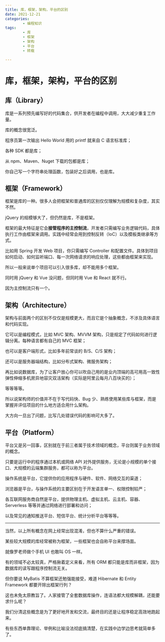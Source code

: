 ```yaml
---
title: 库，框架，架构，平台的区别
date: 2021-12-21
categories:
        - 编程知识
tags:
        - 库
        - 框架
        - 架构
        - 平台
        - 转载

---
```


# 库，框架，架构，平台的区别

## 库（Library）

库是一系列预先编写好的代码集合，供开发者在编程中调用，大大减少重复工作量。

库的概念很宽泛。

程序员第一次输出 Hello World 用的 printf 就来自 C 语言标准库；

各种 SDK 都是库；

从 npm、Maven、Nuget 下载的包都是库；

你自己写一个字符串处理函数，包装好之后调用，也是库。

## 框架（Framework）

框架是库的一种。很多人会把框架和普通库的区别仅仅理解为规模和复杂度，其实不然。

jQuery 的规模够大了，但仍然是库，不是框架。

框架的最大特征是它会**接管程序的主控制流**，开发者只需编写业务逻辑代码，具体执行工作由框架来调用。实践中经常会用到控制反转（IoC）以及模板类继承等方式。

比如用 Spring 开发 Web 项目，你只需编写 Controller 和配置文件。具体到项目如何启动、如何监听端口、每一次网络请求的响应处理，这些都由框架来实现。

所以一般来说单个项目可以引入很多库，却不能用多个框架。

同时用 jQuery 和 Vue 没问题，但同时用 Vue 和 React 就不行。

因为主控制流只有一个。

## 架构（Architecture）

架构与前面两个的区别不仅仅是规模更大，而且它是个抽象概念，不涉及具体语言和代码实现。

它可以是编程模式，比如 MVC 架构、MVVM 架构，只是规定了代码如何进行逻辑分离。每种语言都有自己的 MVC 框架；

也可以是客户端形式，比如多年前常谈的 B/S、C/S 架构；

还可以是服务器端结构，比如分布式架构、微服务架构；

再比如说数据库，为了让客户放心你可以吹自己用的是业内顶端的高可用高一致性弹性伸缩多机房异地容灾双活架构（实际是阿里云每月八百块买的）；

等等等等。

所以说架构师的价值并不在于写代码快、Bug 少、熟练使用某些库与框架，而是掌握并评估项目的什么地方适合用什么架构。

大方向一旦出了问题，比写几处错误代码的影响可大多了。

## 平台（Platform）

平台又是另一回事，区别就在于前三者属于技术领域的概念，平台则属于业务领域的概念。

只要是运行中的程序通过本机或网络 API 对外提供服务，无论是小规模的单个接口、大规模的云端集群服务，都可以称为平台。

操作系统是平台，它提供你的应用程序与硬件、软件、网络交互的渠道；

浏览器是平台，与操作系统的主要区别在于开发语言单一、权限控制较严；

各互联网服务商自然是平台，提供物理主机、虚拟主机、云主机、容器、Serverless 等等并通过网络进行部署和访问；

以及常见的通知推送平台、短信平台、统计分析平台等等等。

---

当然，以上所有概念在网上经常出现混淆，但也不算什么严重的错误。

某些较大规模的库经常被称为框架，一些框架也会自称平台来撑场面。

就像罗老师做个手机 UI 也敢叫 OS 一样。

有的领域不必太较真，严格揪着定义来看，所有 ORM 都只能是库而非框架，因为数据库的读写跟程序控制流无关。

但你要说 MyBatis 不算框架还勉强能接受，难道 Hibernate 和 Entity Framework 都要开除出框架行列？

这也未免太原教旨了。人家接管了全套数据库操作，连语法都大规模解耦，还能要求什么呢？

我们分清这些概念是为了更好地开发和交流，最终目的还是让程序稳定高效地跑起来。

有些东西单靠理论、举例和比喻没法彻底搞清楚，在实践中边学边思考就简单多了。
